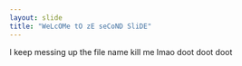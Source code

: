 ```yaml
---
layout: slide
title: "WeLcOMe tO zE seCoND SliDE"
---
```

I keep messing up the file name kill me lmao 
doot doot doot
